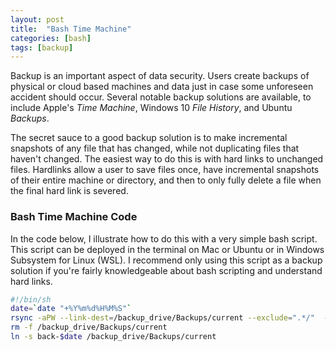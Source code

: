 ```yaml
---
layout: post
title:  "Bash Time Machine"
categories: [bash]
tags: [backup]
---
```


Backup is an important aspect of data security.  Users create backups of physical or cloud based machines and data just in case some unforeseen accident should occur.  Several notable backup solutions are available, to include Apple's *Time Machine*, Windows 10 *File History*, and Ubuntu *Backups*.  

The secret sauce to a good backup solution is to make incremental snapshots of any file that has changed, while not duplicating files that haven't changed.  The easiest way to do this is with hard links to unchanged files.  Hardlinks allow a user to save files once, have incremental snapshots of their entire machine or directory, and then to only fully delete a file when the final hard link is severed.  

### Bash Time Machine Code

In the code below, I illustrate how to do this with a very simple bash script.  This script can be deployed in the terminal on Mac or Ubuntu or in Windows Subsystem for Linux (WSL).  I recommend only using this script as a backup solution if you're fairly knowledgeable about bash scripting and understand hard links.  

```bash
#!/bin/sh
date=`date "+%Y%m%d%H%M%S"`
rsync -aPW --link-dest=/backup_drive/Backups/current --exclude=".*/"  --exclude-from='exclude_me.txt'  /directory/to/backup  /backup_drive/Backups/back-$date
rm -f /backup_drive/Backups/current
ln -s back-$date /backup_drive/Backups/current
```

